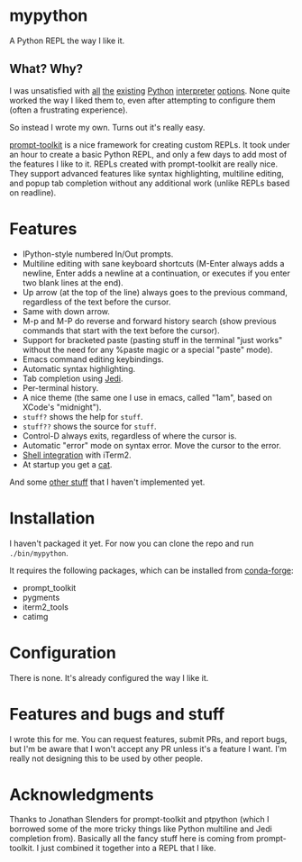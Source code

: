 # mypython

A Python REPL the way I like it.

## What? Why?

I was unsatisfied
with
[all](https://ipython.readthedocs.io/en/stable/whatsnew/version4.html) [the](https://ipython.readthedocs.io/en/stable/whatsnew/version5.html) [existing](https://github.com/jonathanslenders/ptpython) [Python](http://xon.sh/) [interpreter](https://bpython-interpreter.org/) [options](https://docs.python.org/3.6/tutorial/interpreter.html).
None quite worked the way I liked them to, even after attempting to configure
them (often a frustrating experience).

So instead I wrote my own. Turns out it's really easy.

[prompt-toolkit](https://python-prompt-toolkit.readthedocs.io/en/latest/) is a
nice framework for creating custom REPLs. It took under an hour to create a
basic Python REPL, and only a few days to add most of the features I like to
it. REPLs created with prompt-toolkit are really nice. They support advanced
features like syntax highlighting, multiline editing, and popup tab completion
without any additional work (unlike REPLs based on readline).

# Features

- IPython-style numbered In/Out prompts.
- Multiline editing with sane keyboard shortcuts (M-Enter always adds a
  newline, Enter adds a newline at a continuation, or executes if you enter
  two blank lines at the end).
- Up arrow (at the top of the line) always goes to the previous command,
  regardless of the text before the cursor.
- Same with down arrow.
- M-p and M-P do reverse and forward history search (show previous commands
  that start with the text before the cursor).
- Support for bracketed paste (pasting stuff in the terminal "just works"
  without the need for any %paste magic or a special "paste" mode).
- Emacs command editing keybindings.
- Automatic syntax highlighting.
- Tab completion using [Jedi](https://github.com/davidhalter/jedi).
- Per-terminal history.
- A nice theme (the same one I use in emacs, called "1am", based on XCode's
  "midnight").
- `stuff?` shows the help for `stuff`.
- `stuff??` shows the source for `stuff`.
- Control-D always exits, regardless of where the cursor is.
- Automatic "error" mode on syntax error. Move the cursor to the error.
- [Shell integration](https://www.iterm2.com/documentation-shell-integration.html) with iTerm2.
- At startup you get a [cat](https://github.com/asmeurer/catimg).

And some [other stuff](TODO.md) that I haven't implemented yet.

# Installation

I haven't packaged it yet. For now you can clone the repo and run
`./bin/mypython`.

It requires the following packages, which can be installed
from [conda-forge](https://conda-forge.github.io/):

- prompt_toolkit
- pygments
- iterm2_tools
- catimg

# Configuration

There is none. It's already configured the way I like it.

# Features and bugs and stuff

I wrote this for me. You can request features, submit PRs, and report bugs,
but I'm be aware that I won't accept any PR unless it's a feature I want. I'm
really not designing this to be used by other people.

# Acknowledgments

Thanks to Jonathan Slenders for prompt-toolkit and ptpython (which I borrowed
some of the more tricky things like Python multiline and Jedi completion
from). Basically all the fancy stuff here is coming from prompt-toolkit. I
just combined it together into a REPL that I like.
